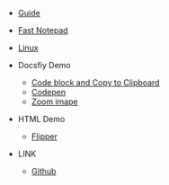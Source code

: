 - [Guide](guide.md "Guide")
- [Fast Notepad](notepad.md "Fast Notepad")
- [Linux](linux.md "Linux")

- Docsfiy Demo
    - [Code block and Copy to Clipboard](codeBlockAndCopy.md "Code block and Copy to Clipboard")
    - [Codepen](codepen.md "Codepen")
    - [Zoom imape](zoomImage "Zoom image")

- HTML Demo
    - [Flipper](flipperInIframe.html "Flipper")

- LINK
    - [Github](https://www.github.com "Github")
